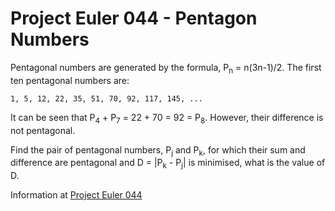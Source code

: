 # Project Euler 044 - Pentagon Numbers

Pentagonal numbers are generated by the formula, P<sub>n</sub> = n(3n-1)/2.  The first ten
pentagonal numbers are:

    1, 5, 12, 22, 35, 51, 70, 92, 117, 145, ...

It can be seen that P<sub>4</sub> + P<sub>7</sub> = 22 + 70 = 92 = P<sub>8</sub>.  However,
their difference is not pentagonal.

Find the pair of pentagonal numbers, P<sub>j</sub> and P<sub>k</sub>, for which their sum and difference are pentagonal and D = |P<sub>k</sub> - P<sub>j</sub>| is minimised, what is the value of D.

Information at [Project Euler 044](https://projecteuler.net/problem=44)